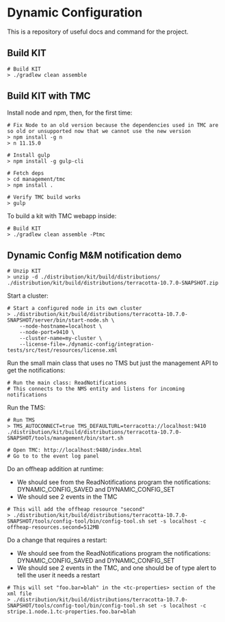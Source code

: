 # Dynamic Configuration

This is a repository of useful docs and command for the project.

## Build KIT

```
# Build KIT
> ./gradlew clean assemble
```

## Build KIT with TMC

Install node and npm, then, for the first time:

```
# Fix Node to an old version because the dependencies used in TMC are so old or unsupported now that we cannot use the new version
> npm install -g n
> n 11.15.0

# Install gulp
> npm install -g gulp-cli

# Fetch deps 
> cd management/tmc
> npm install .

# Verify TMC build works
> gulp
```

To build a kit with TMC webapp inside:

```
# Build KIT
> ./gradlew clean assemble -Ptmc
```

## Dynamic Config M&M notification demo

```
# Unzip KIT
> unzip -d ./distribution/kit/build/distributions/ ./distribution/kit/build/distributions/terracotta-10.7.0-SNAPSHOT.zip
```

Start a cluster:

```
# Start a configured node in its own cluster
> ./distribution/kit/build/distributions/terracotta-10.7.0-SNAPSHOT/server/bin/start-node.sh \
    --node-hostname=localhost \
    --node-port=9410 \
    --cluster-name=my-cluster \
    --license-file=./dynamic-config/integration-tests/src/test/resources/license.xml
```

Run the small main class that uses no TMS but just the management API to get the notifications:

```
# Run the main class: ReadNotifications
# This connects to the NMS entity and listens for incoming notifications
```

Run the TMS:

```
# Run TMS
> TMS_AUTOCONNECT=true TMS_DEFAULTURL=terracotta://localhost:9410 ./distribution/kit/build/distributions/terracotta-10.7.0-SNAPSHOT/tools/management/bin/start.sh

# Open TMC: http://localhost:9480/index.html
# Go to to the event log panel 
```

Do an offheap addition at runtime:
- We should see from the ReadNotifications program the notifications: DYNAMIC_CONFIG_SAVED and DYNAMIC_CONFIG_SET
- We should see 2 events in the TMC

```
# This will add the offheap resource "second"
> ./distribution/kit/build/distributions/terracotta-10.7.0-SNAPSHOT/tools/config-tool/bin/config-tool.sh set -s localhost -c offheap-resources.second=512MB
```



Do a change that requires a restart:
- We should see from the ReadNotifications program the notifications: DYNAMIC_CONFIG_SAVED and DYNAMIC_CONFIG_SET
- We should see 2 events in the TMC, and one should be of type alert to tell the user it needs a restart

```
# This will set "foo.bar=blah" in the <tc-properties> section of the xml file
> ./distribution/kit/build/distributions/terracotta-10.7.0-SNAPSHOT/tools/config-tool/bin/config-tool.sh set -s localhost -c stripe.1.node.1.tc-properties.foo.bar=blah
```
